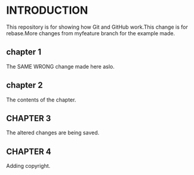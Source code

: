 # INTRODUCTION

This repository is for showing how Git and GitHub work.This change is for rebase.More changes from myfeature branch for the example made.

## chapter 1
The SAME WRONG change made here aslo.

## chapter 2
The contents of the chapter.

## CHAPTER 3
The altered changes are being saved.

## CHAPTER 4
Adding copyright. 
